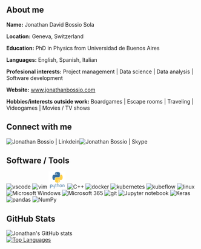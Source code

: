 ## About me

**Name:** Jonathan David Bossio Sola

**Location:** Geneva, Switzerland

**Education:** PhD in Physics from Universidad de Buenos Aires

**Languages:** English, Spanish, Italian

**Profesional interests:** Project management | Data science | Data analysis | Software development

**Website:** <a href="https://www.jonathanbossio.com">www.jonathanbossio.com</a>

**Hobbies/interests outside work:** Boardgames | Escape rooms | Traveling | Videogames | Movies / TV shows

## Connect with me

<p align="center">
 <a href="https://www.linkedin.com/in/jonathan-bossio/"><img align="left" src="https://img.shields.io/badge/LinkedIn-blue?logo=linkedin&logoColor=white&style=for-the-badge" alt="Jonathan Bossio | Linkdein"></a>
 <a href="https://join.skype.com/invite/iB6p0iJkfPIC"><img align="left" src="https://img.shields.io/badge/Skype-blue?style=for-the-badge&logo=skype&logoColor=white" alt="Jonathan Bossio | Skype"></a>
</p>
<br>

## Software / Tools

<p align="left">
<img src="https://cdn.jsdelivr.net/gh/devicons/devicon/icons/vscode/vscode-original.svg" alt="vscode" width="45" height="45"/>
<img src="https://upload.wikimedia.org/wikipedia/commons/9/9f/Vimlogo.svg" alt="vim" width="45" height="45"/>
<img src="https://raw.githubusercontent.com/devicons/devicon/master/icons/python/python-original-wordmark.svg" alt="python" width="45" height="45" />
<img src="https://cdn.jsdelivr.net/gh/devicons/devicon/icons/cplusplus/cplusplus-original.svg", alt="C++" width="45" height="45"/>
<img src="https://cdn.jsdelivr.net/gh/devicons/devicon/icons/docker/docker-original.svg" alt="docker" width="45" height="45"/>
<img src="https://cdn.jsdelivr.net/gh/devicons/devicon/icons/kubernetes/kubernetes-plain.svg" alt="kubernetes" width="45" height="45"/>
<img src="https://camo.githubusercontent.com/bc0c839f32126d45c21472c3ea883223fdaa2efc7d3f82da51fd7907efcbd5bd/68747470733a2f2f7777772e6b756265666c6f772e6f72672f696d616765732f6c6f676f2e737667" alt="kubeflow" width="45" height="45"/>
<img src="https://cdn.jsdelivr.net/gh/devicons/devicon/icons/linux/linux-original.svg" alt="linux" width="45" height="45"/>
<img src="https://upload.wikimedia.org/wikipedia/commons/5/5f/Windows_logo_-_2012.svg" alt="Microsoft Windows" width="45" height="45"/>
<img src="https://www.smu.edu/-/media/Site/OIT/3rd_Party_Logos/Microsoft_365.svg" alt="Microsoft 365" width="145" height="45"/>
<img src="https://cdn.jsdelivr.net/gh/devicons/devicon/icons/git/git-original.svg" alt="git" width="45" height="45"/>
<img src="https://jupyter.org/assets/logos/rectanglelogo-greytext-orangebody-greymoons.svg" alt="Jupyter notebook" width="145" height="45"/>
<img src="https://camo.githubusercontent.com/906e661107a3bc03104ca5d88336d1f4b0e80fdcac65efaf7904041d371c747f/68747470733a2f2f73332e616d617a6f6e6177732e636f6d2f6b657261732e696f2f696d672f6b657261732d6c6f676f2d323031382d6c617267652d313230302e706e67" alt="Keras" width="135" height="45"/>
<img src="https://upload.wikimedia.org/wikipedia/commons/e/ed/Pandas_logo.svg" alt="pandas" width="125" height="45"/>
<img src="https://upload.wikimedia.org/wikipedia/commons/3/31/NumPy_logo_2020.svg" alt="NumPy" width="125" height="45"/>
</p>

## GitHub Stats

![Jonathan's GitHub stats](https://github-readme-stats.vercel.app/api?username=jbossios&show_icons=true&hide_rank=true&hide=contribs)
<br>
[![Top Languages](https://github-readme-stats.vercel.app/api/top-langs/?username=jbossios)](https://github.com/anuraghazra/github-readme-stats&theme=radical)
